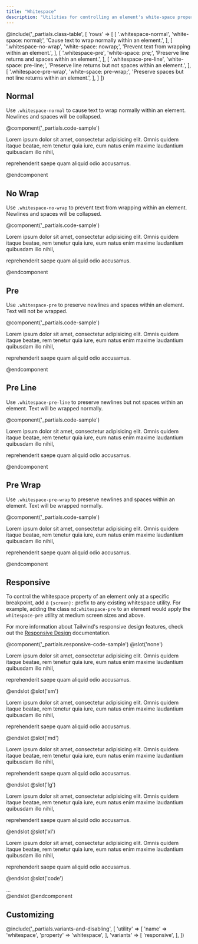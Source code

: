 ```yaml
---
title: "Whitespace"
description: "Utilities for controlling an element's white-space property."
---
```


@include('_partials.class-table', [
  'rows' => [
    [
      '.whitespace-normal',
      'white-space: normal;',
      'Cause text to wrap normally within an element.',
    ],
    [
      '.whitespace-no-wrap',
      'white-space: nowrap;',
      'Prevent text from wrapping within an element.',
    ],
    [
      '.whitespace-pre',
      'white-space: pre;',
      'Preserve line returns and spaces within an element.',
    ],
    [
      '.whitespace-pre-line',
      'white-space: pre-line;',
      'Preserve line returns but not spaces within an element.',
    ],
    [
      '.whitespace-pre-wrap',
      'white-space: pre-wrap;',
      'Preserve spaces but not line returns within an element.',
    ],
  ]
])

## Normal

Use `.whitespace-normal` to cause text to wrap normally within an element. Newlines and spaces will be collapsed.

@component('_partials.code-sample')
<div class="whitespace-normal">Lorem ipsum dolor sit amet, consectetur adipisicing elit. Omnis quidem itaque beatae, rem tenetur quia iure,
    eum natus enim maxime
    laudantium quibusdam illo nihil,

reprehenderit saepe quam aliquid odio accusamus.</div>
@endcomponent

## No Wrap

Use `.whitespace-no-wrap` to prevent text from wrapping within an element. Newlines and spaces will be collapsed.

@component('_partials.code-sample')
<div class="whitespace-no-wrap overflow-x-auto">Lorem ipsum dolor sit amet, consectetur adipisicing elit. Omnis quidem itaque beatae, rem tenetur quia iure,
    eum natus enim maxime
    laudantium quibusdam illo nihil,

reprehenderit saepe quam aliquid odio accusamus.</div>
@endcomponent

## Pre

Use `.whitespace-pre` to preserve newlines and spaces within an element. Text will not be wrapped.

@component('_partials.code-sample')
<div class="whitespace-pre overflow-x-auto">Lorem ipsum dolor sit amet, consectetur adipisicing elit. Omnis quidem itaque beatae, rem tenetur quia iure,
    eum natus enim maxime
    laudantium quibusdam illo nihil,

reprehenderit saepe quam aliquid odio accusamus.</div>
@endcomponent

## Pre Line

Use `.whitespace-pre-line` to preserve newlines but not spaces within an element. Text will be wrapped normally.

@component('_partials.code-sample')
<div class="whitespace-pre-line">Lorem ipsum dolor sit amet, consectetur adipisicing elit. Omnis quidem itaque beatae, rem tenetur quia iure,
    eum natus enim maxime
    laudantium quibusdam illo nihil,

reprehenderit saepe quam aliquid odio accusamus.</div>
@endcomponent

## Pre Wrap

Use `.whitespace-pre-wrap` to preserve newlines and spaces within an element. Text will be wrapped normally.

@component('_partials.code-sample')
<div class="whitespace-pre-wrap">Lorem ipsum dolor sit amet, consectetur adipisicing elit. Omnis quidem itaque beatae, rem tenetur quia iure,
    eum natus enim maxime
    laudantium quibusdam illo nihil,

reprehenderit saepe quam aliquid odio accusamus.</div>
@endcomponent

## Responsive

To control the whitespace property of an element only at a specific breakpoint, add a `{screen}:` prefix to any existing whitespace utility. For example, adding the class `md:whitespace-pre` to an element would apply the `whitespace-pre` utility at medium screen sizes and above.

For more information about Tailwind's responsive design features, check out the [Responsive Design](/docs/responsive-design) documentation.

@component('_partials.responsive-code-sample')
@slot('none')
<div class="whitespace-normal overflow-x-auto">Lorem ipsum dolor sit amet, consectetur adipisicing elit. Omnis quidem itaque beatae, rem tenetur quia iure,
    eum natus enim maxime
    laudantium quibusdam illo nihil,

reprehenderit saepe quam aliquid odio accusamus.</div>
@endslot
@slot('sm')
<div class="whitespace-no-wrap overflow-x-auto">Lorem ipsum dolor sit amet, consectetur adipisicing elit. Omnis quidem itaque beatae, rem tenetur quia iure,
    eum natus enim maxime
    laudantium quibusdam illo nihil,

reprehenderit saepe quam aliquid odio accusamus.</div>
@endslot
@slot('md')
<div class="whitespace-pre overflow-x-auto">Lorem ipsum dolor sit amet, consectetur adipisicing elit. Omnis quidem itaque beatae, rem tenetur quia iure,
    eum natus enim maxime
    laudantium quibusdam illo nihil,

reprehenderit saepe quam aliquid odio accusamus.</div>
@endslot
@slot('lg')
<div class="whitespace-pre-line overflow-x-auto">Lorem ipsum dolor sit amet, consectetur adipisicing elit. Omnis quidem itaque beatae, rem tenetur quia iure,
    eum natus enim maxime
    laudantium quibusdam illo nihil,

reprehenderit saepe quam aliquid odio accusamus.</div>
@endslot
@slot('xl')
<div class="whitespace-pre-wrap overflow-x-auto">Lorem ipsum dolor sit amet, consectetur adipisicing elit. Omnis quidem itaque beatae, rem tenetur quia iure,
    eum natus enim maxime
    laudantium quibusdam illo nihil,

reprehenderit saepe quam aliquid odio accusamus.</div>
@endslot
@slot('code')
<div class="none:whitespace-normal sm:whitespace-no-wrap md:whitespace-pre lg:whitespace-pre-line xl:whitespace-pre-wrap ...">...</div>
@endslot
@endcomponent

## Customizing

@include('_partials.variants-and-disabling', [
    'utility' => [
        'name' => 'whitespace',
        'property' => 'whitespace',
    ],
    'variants' => [
        'responsive',
    ],
])
